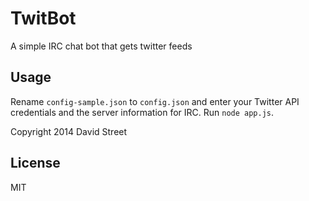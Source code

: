 # TwitBot
A simple IRC chat bot that gets twitter feeds

## Usage
Rename `config-sample.json` to `config.json` and enter your Twitter API credentials and the server information for IRC.
Run `node app.js`.

Copyright 2014 David Street

## License
MIT